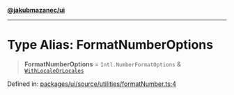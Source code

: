 [**@jakubmazanec/ui**](../README.md)

---

# Type Alias: FormatNumberOptions

> **FormatNumberOptions** = `Intl.NumberFormatOptions` &
> [`WithLocaleOrLocales`](WithLocaleOrLocales.md)

Defined in:
[packages/ui/source/utilities/formatNumber.ts:4](https://github.com/jakubmazanec/tools/blob/5907d31a071e860d7db8b8a00f698d18fe23e18a/packages/ui/source/utilities/formatNumber.ts#L4)
